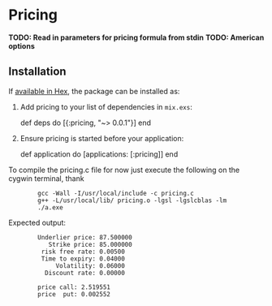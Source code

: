 # Pricing

**TODO: Read in parameters for pricing formula from stdin**
**TODO: American options**

## Installation

If [available in Hex](https://hex.pm/docs/publish), the package can be installed as:

  1. Add pricing to your list of dependencies in `mix.exs`:

        def deps do
          [{:pricing, "~> 0.0.1"}]
        end

  2. Ensure pricing is started before your application:

        def application do
          [applications: [:pricing]]
        end


To compile the pricing.c file for now just execute the following on the cygwin terminal, thank 

```
		gcc -Wall -I/usr/local/include -c pricing.c
		g++ -L/usr/local/lib/ pricing.o -lgsl -lgslcblas -lm
		./a.exe
```
Expected output:

```
		Underlier price: 87.500000
		   Strike price: 85.000000
		 risk free rate: 0.00500
		 Time to expiry: 0.04000
		     Volatility: 0.06000
		  Discount rate: 0.00000

		price call: 2.519551
		price  put: 0.002552
```